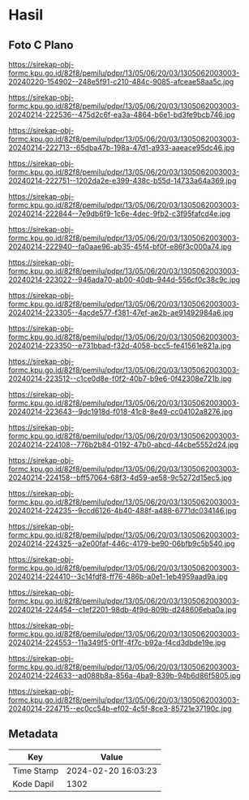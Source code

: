# Hasil

## Foto C Plano

https://sirekap-obj-formc.kpu.go.id/82f8/pemilu/pdpr/13/05/06/20/03/1305062003003-20240220-154902--248e5f91-c210-484c-9085-afceae58aa5c.jpg

https://sirekap-obj-formc.kpu.go.id/82f8/pemilu/pdpr/13/05/06/20/03/1305062003003-20240214-222536--475d2c6f-ea3a-4864-b6e1-bd3fe9bcb746.jpg

https://sirekap-obj-formc.kpu.go.id/82f8/pemilu/pdpr/13/05/06/20/03/1305062003003-20240214-222713--65dba47b-198a-47d1-a933-aaeace95dc46.jpg

https://sirekap-obj-formc.kpu.go.id/82f8/pemilu/pdpr/13/05/06/20/03/1305062003003-20240214-222751--1202da2e-e399-438c-b55d-14733a64a369.jpg

https://sirekap-obj-formc.kpu.go.id/82f8/pemilu/pdpr/13/05/06/20/03/1305062003003-20240214-222844--7e9db6f9-1c6e-4dec-9fb2-c3f95fafcd4e.jpg

https://sirekap-obj-formc.kpu.go.id/82f8/pemilu/pdpr/13/05/06/20/03/1305062003003-20240214-222940--fa0aae96-ab35-45f4-bf0f-e86f3c000a74.jpg

https://sirekap-obj-formc.kpu.go.id/82f8/pemilu/pdpr/13/05/06/20/03/1305062003003-20240214-223022--946ada70-ab00-40db-944d-556cf0c38c9c.jpg

https://sirekap-obj-formc.kpu.go.id/82f8/pemilu/pdpr/13/05/06/20/03/1305062003003-20240214-223305--4acde577-f381-47ef-ae2b-ae91492984a6.jpg

https://sirekap-obj-formc.kpu.go.id/82f8/pemilu/pdpr/13/05/06/20/03/1305062003003-20240214-223350--e731bbad-f32d-4058-bcc5-fe41561e821a.jpg

https://sirekap-obj-formc.kpu.go.id/82f8/pemilu/pdpr/13/05/06/20/03/1305062003003-20240214-223512--c1ce0d8e-f0f2-40b7-b9e6-0f42308e721b.jpg

https://sirekap-obj-formc.kpu.go.id/82f8/pemilu/pdpr/13/05/06/20/03/1305062003003-20240214-223643--9dc1918d-f018-41c8-8e49-cc04102a8276.jpg

https://sirekap-obj-formc.kpu.go.id/82f8/pemilu/pdpr/13/05/06/20/03/1305062003003-20240214-224108--776b2b84-0192-47b0-abcd-44cbe5552d24.jpg

https://sirekap-obj-formc.kpu.go.id/82f8/pemilu/pdpr/13/05/06/20/03/1305062003003-20240214-224158--bff57064-68f3-4d59-ae58-9c5272d15ec5.jpg

https://sirekap-obj-formc.kpu.go.id/82f8/pemilu/pdpr/13/05/06/20/03/1305062003003-20240214-224235--9ccd6126-4b40-488f-a488-6771dc034146.jpg

https://sirekap-obj-formc.kpu.go.id/82f8/pemilu/pdpr/13/05/06/20/03/1305062003003-20240214-224325--a2e00faf-446c-4179-be90-06bfb9c5b540.jpg

https://sirekap-obj-formc.kpu.go.id/82f8/pemilu/pdpr/13/05/06/20/03/1305062003003-20240214-224410--3c14fdf8-ff76-486b-a0e1-1eb4959aad9a.jpg

https://sirekap-obj-formc.kpu.go.id/82f8/pemilu/pdpr/13/05/06/20/03/1305062003003-20240214-224454--c1ef2201-98db-4f9d-809b-d248606eba0a.jpg

https://sirekap-obj-formc.kpu.go.id/82f8/pemilu/pdpr/13/05/06/20/03/1305062003003-20240214-224553--11a349f5-0f1f-4f7c-b92a-f4cd3dbde19e.jpg

https://sirekap-obj-formc.kpu.go.id/82f8/pemilu/pdpr/13/05/06/20/03/1305062003003-20240214-224633--ad088b8a-856a-4ba9-839b-94b6d86f5805.jpg

https://sirekap-obj-formc.kpu.go.id/82f8/pemilu/pdpr/13/05/06/20/03/1305062003003-20240214-224715--ec0cc54b-ef02-4c5f-8ce3-85721e37190c.jpg


## Metadata

| Key        | Value               |
| ---------- | ------------------- |
| Time Stamp | 2024-02-20 16:03:23 |
| Kode Dapil | 1302                |



